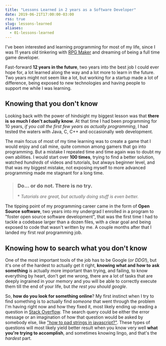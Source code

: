 ```yaml
---
title: "Lessons Learned in 2 years as a Software Developer"
date: 2019-06-21T17:00:00-03:00
rss: true
slug: lessons-learned
aliases:
  - 01-lessons-learned
---
```


I've been interested and learning programming for most of my life, since I was
11 years old tinkering with
[RPG Maker](https://www.google.com/search?q=rpg+maker+xp&tbm=isch) and dreaming
of being a full time game developer.

Fast-forward **12 years in the future**, two years into the best job I could
ever hope for, a lot learned along the way and a lot more to learn in the
future. Two years might not seem like a lot, but working for a startup made a
lot of difference, being exposed to new technologies and having people to
support me while I was learning.

## Knowing that you don't know

Looking back with the power of hindsight my biggest lesson was that **there is**
**so much I don't actually know**. At that time I had been programming for 10
years, _if you call the first few years as actually programming_, I had tested
the waters with Java, C, C++ and occasionally web development.

The main focus of most of my time learning was to create a game that I would
enjoy and call mine, quite common among gamers that go into programming. But a
mistake I repeated time and time again was to doubt my own abilities. I would
start over **100 times**, trying to find a better solution, watched _hundreds_
of videos and tutorials, but always beginner level, and that was my biggest
mistake, not exposing myself to more advanced programming made me stagnant for a
long time.

> ### Do... or do not. There is no try.
>
> \* _Tutorials are great, but actually doing stuff is even better._

The tipping point of my programming career came in the form of **Open Source**
**software**, two years into my undergrad I enrolled in a program to "foster
open source software development", that was the first time I had to tackle a
codebase larger than a dozen files, with a clear goal and being exposed to code
that wasn't written by me. A couple months after that I landed my first _real_
programming job.

## Knowing how to search what you don't know

One of the most important tools of the job has to be Google (_or DDG!_), but
it's one of the hardest to actually get it right, **knowing what and how to**
**ask something** is actually more important than trying, and failing, to know
everything by heart, don't get me wrong, there are a lot of tasks that are
deeply ingrained in your memory and you will be able to correctly execute them
till the end of your life, but _the rest you should google_.

So, **how do you look for something online**? My first instinct when I try to
find something is to actually find _someone_ that went through the problem I'm
having right now and how they fixed it, most likely ending up reading a question
in [Stack Overflow](https://stackoverflow.com). The search query could be either
the error message or an imagination of how that question would be asked by
somebody else, like
["how to pad strings in javascript?"](https://www.google.com/search?q=how+to+pad+strings+in+javascript&oq=how+to+pad+strings+in+javascript).
These types of questions will most likely yield better result when you know very
well **what you're trying to accomplish**, and sometimes knowing lingo, and
that's the _hardest_ part.
